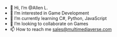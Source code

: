 - 👋 Hi, I’m @Allen L.
- 👀 I’m interested in Game Development
- 🌱 I’m currently learning C#, Python, JavaScript
- 💞️ I’m looking to collaborate on Games
- 📫 How to reach me sales@multimediaverse.com

<!---
QwertyWasd17/QwertyWasd17 is a ✨ special ✨ repository because its `README.md` (this file) appears on your GitHub profile.
You can click the Preview link to take a look at your changes.
--->
